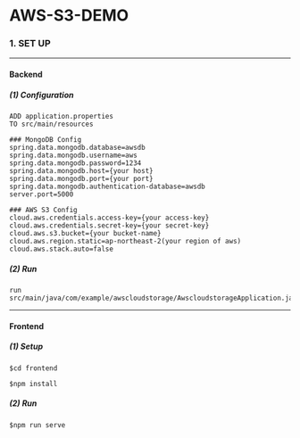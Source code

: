 # AWS-S3-DEMO
### 1. SET UP

<hr/>

#### Backend

##### (1) Configuration
```
ADD application.properties
TO src/main/resources

### MongoDB Config
spring.data.mongodb.database=awsdb
spring.data.mongodb.username=aws
spring.data.mongodb.password=1234
spring.data.mongodb.host={your host}
spring.data.mongodb.port={your port}
spring.data.mongodb.authentication-database=awsdb
server.port=5000

### AWS S3 Config
cloud.aws.credentials.access-key={your access-key}
cloud.aws.credentials.secret-key={your secret-key}
cloud.aws.s3.bucket={your bucket-name}
cloud.aws.region.static=ap-northeast-2(your region of aws)
cloud.aws.stack.auto=false
```

##### (2) Run
```
run src/main/java/com/example/awscloudstorage/AwscloudstorageApplication.java
```
<hr/>

#### Frontend
##### (1) Setup
```
$cd frontend

$npm install
```

##### (2) Run
```
$npm run serve
```
